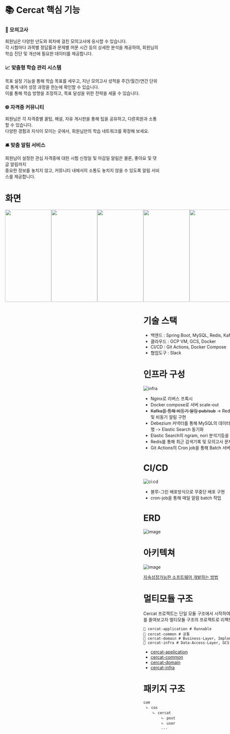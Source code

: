 # 📚 Cercat 핵심 기능

### 🌟 모의고사

회원님은 다양한 년도와 회차에 걸친 모의고사에 응시할 수 있습니다. <br>
각 시험마다 과목별 정답률과 문제별 머문 시간 등의 상세한 분석을 제공하여, 회원님의 학습 진단 및 개선에 필요한 데이터를 제공합니다.

### 📈 맞춤형 학습 관리 시스템

목표 설정 기능을 통해 학습 목표를 세우고,
지난 모의고사 성적을 주간/월간/연간 단위로 통계 내어 성장 과정을 한눈에 확인할 수 있습니다. <br>
이를 통해 학습 방향을 조정하고, 목표 달성을 위한 전략을 세울 수 있습니다.

### 🌐 자격증 커뮤니티

회원님은 각 자격증별 꿀팁, 해설, 자유 게시판을 통해 팁을 공유하고, 다른회원과 소통할 수 있습니다. <br>
다양한 경험과 지식이 모이는 곳에서, 회원님만의 학습 네트워크를 확장해 보세요.

### 🛎️ 맞춤 알림 서비스

회원님이 설정한 관심 자격증에 대한 시험 신청일 및 마감일 알림은 물론, 좋아요 및 댓글 알림까지 <br>
중요한 정보를 놓치지 않고, 커뮤니티 내에서의 소통도 놓치지 않을 수 있도록 알림 서비스를 제공합니다.

# 화면

<div style="display: flex; justify-content: space-between;">
    <img src="https://github.com/COS-project/cos-backend/assets/128073698/d0c21dae-bbaf-4951-a688-174eae59ff20" width="150" height="300">
    <img src="https://github.com/COS-project/cos-backend/assets/128073698/06e9c376-1d41-497a-aa2b-a8765f578848" width="150" height="300">
    <img src="https://github.com/COS-project/cos-backend/assets/128073698/5f6062ea-ffb0-4ddb-bdd9-aed2a7d530c7" width="150" height="300">
<div>
<div style="display: flex; justify-content: space-between;">
    <img src="https://github.com/COS-project/cos-backend/assets/128073698/09dd3501-5501-45b7-b26b-d44eeb26f3ba" width="150" height="300">
    <img src="https://github.com/COS-project/cos-backend/assets/128073698/f2d1af03-6980-44b6-b9f1-96a9a69b56be" width="150" height="300">
    <img src="https://github.com/COS-project/cos-backend/assets/128073698/e4a6c5cb-4012-4444-afa7-c3890327ff87" width="150" height="300">
</div>

# 기술 스택

- 백엔드 : Spring Boot, MySQL, Redis, Kafka, ELK
- 클라우드 : GCP VM, GCS, Docker
- CI/CD : Git Actions, Docker Compose
- 협업도구 : Slack

# 인프라 구성

![infra](https://github.com/COS-project/cos-backend/assets/128073698/f8d681e1-8dd3-4773-82c4-e7eba3b1976e)

- Nginx로 리버스 프록시
- Docker compose로 서버 scale-out
- ~~Kafka를 통해 비동기 알림 pub/sub~~ -> Redis Pub/Sub으로 SSE 구독 및 비동기 알림 구현
- Debezium 커넥터를 통해 MySQL의 데이터변경을 캡쳐하여 Kafka로 발행 -> Elastic Search 동기화
- Elastic Search의 ngram, nori 분석기등을 통해 검색 최적화
- Redis를 통해 최근 검색기록 및 모의고사 문제 데이터 캐싱
- Git Actions의 Cron job을 통해 Batch 서버 실행

# CI/CD

![ci:cd](https://github.com/COS-project/cos-backend/assets/128073698/b9550baa-80b7-4376-b0a2-ffdf68b024d9)

- 블루-그린 배포방식으로 무중단 배포 구현
- cron-job을 통해 매일 알람 batch 작업

# ERD

![image](https://github.com/COS-project/cos-backend/assets/128073698/f8fa127d-db6f-40ae-8e51-fa44f9c79734)

# 아키텍쳐

![image](https://github.com/COS-project/cos-backend/assets/128073698/de0f406e-4b73-477f-bba3-f6caaaead435)

[지속성장가능한 소프트웨어 개발하는 방법](https://geminikims.medium.com/%EC%A7%80%EC%86%8D-%EC%84%B1%EC%9E%A5-%EA%B0%80%EB%8A%A5%ED%95%9C-%EC%86%8C%ED%94%84%ED%8A%B8%EC%9B%A8%EC%96%B4%EB%A5%BC-%EB%A7%8C%EB%93%A4%EC%96%B4%EA%B0%80%EB%8A%94-%EB%B0%A9%EB%B2%95-97844c5dab63)

# 멀티모듈 구조

Cercat 프로젝트는 단일 모듈 구조에서 시작하여, 코드 간의 의존도와 결합도를 줄여보고자 멀티모듈 구조의 프로젝트로 리팩토링을 진행했습니다.

```
📁 cercat-application # Runnable
📁 cercat-common # 공통
📁 cercat-domain # Business-Layer, Implementation-Layer
📁 cercat-infra # Data-Access-Layer, GCS, Kafka, Redis
```

- [cercat-application](https://github.com/COS-project/cos-backend/blob/main/cercat-application/README.md)
- [cercat-common](https://github.com/COS-project/cos-backend/blob/main/cercat-common/README.md)
- [cercat-domain](https://github.com/COS-project/cos-backend/blob/main/cercat-domain/README.md)
- [cercat-infra](https://github.com/COS-project/cos-backend/blob/main/cercat-infra/README.md)

# 패키지 구조

```
com
 ㄴ cos
    ㄴ cercat
        ㄴ post
        ㄴ user
        ...
```
